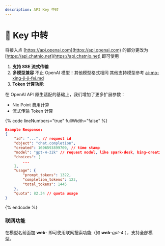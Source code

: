 ```yaml
---
description: API Key 中转
---
```


# 🌟 Key 中转

将接入点 [https://api.openai.com](https://api.openai.com) 的部分更改为 [https://api.chatnio.net](https://api.chatnio.net) 即可使用

1. **支持 SSE 流式传输**
2. **多模型兼容** 不止 OpenAI 模型！其他模型格式相同 其他支持模型参考 [ai-mo-xing-ji-ji-fei.md](../../ai-mo-xing-ji-ji-fei.md "mention")
3. **Token 计算功能**



在 OpenAI API 原生适配的基础上，我们增加了更多扩展参数：

* Nio Point 费用计算&#x20;
* 流式传输 Token 计算

{% code lineNumbers="true" fullWidth="false" %}
```json
Example Response:
{
    "id": "...", // request id
    "object": "chat.completion",
    "created": 1696593899709, // time stamp
    "model": "gpt-4-32k" // request model, like spark-desk, bing-creative, claude-1 and etc.
    "choices": [
        ...
    ],
    "usage": {
        "prompt_tokens": 1322,
        "completion_tokens": 123,
        "total_tokens": 1445
    },
    "quota": 82.34 // quota usage
}
```
{% endcode %}

### 联网功能

在模型名前面加 **web-** 即可使用联网搜索功能（如 _**web**-gpt-4_ ），支持全部模型。
